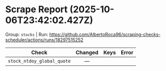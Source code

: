 # Scrape Report (2025-10-06T23:42:02.427Z)

Group: `stocks`  |  Run: https://github.com/AlbertoRoca96/scraping-checks-scheduler/actions/runs/18297515252

| Check | Changed | Keys | Error |
|---|:---:|:--|:--|
| `stock_ntdoy_global_quote` | — |  |  |
